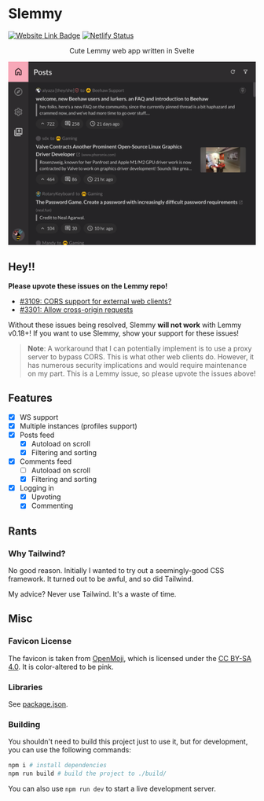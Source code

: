 # Slemmy

[![Website Link Badge](https://img.shields.io/badge/Try_it-slemmy.libdb.so-pink)](https://slemmy.libdb.so)
[![Netlify Status](https://api.netlify.com/api/v1/badges/d11e1f95-4663-4db2-981d-6b53c45fd44e/deploy-status)](https://app.netlify.com/sites/venerable-narwhal-87bb65/deploys)

<div align="center">
  <p>Cute Lemmy web app written in Svelte</p>
  <img src=".github/screenshot3.png" width="600px" />
</div>

## **Hey!!**

**Please upvote these issues on the Lemmy repo!**

- [#3109: CORS support for external web clients?](https://github.com/LemmyNet/lemmy/issues/3109)
- [#3301: Allow cross-origin requests](https://github.com/LemmyNet/lemmy/pull/3301)

Without these issues being resolved, Slemmy **will not work** with Lemmy v0.18+!
If you want to use Slemmy, show your support for these issues!

> **Note**: A workaround that I can potentially implement is to use a proxy
> server to bypass CORS. This is what other web clients do. However, it has
> numerous security implications and would require maintenance on my part.
> This is a Lemmy issue, so please upvote the issues above!

## Features

- [x] WS support
- [x] Multiple instances (profiles support)
- [x] Posts feed
  - [x] Autoload on scroll
  - [x] Filtering and sorting
- [x] Comments feed
  - [ ] Autoload on scroll
  - [x] Filtering and sorting
- [x] Logging in
  - [x] Upvoting
  - [x] Commenting

## Rants

### Why Tailwind?

No good reason. Initially I wanted to try out a seemingly-good CSS framework.
It turned out to be awful, and so did Tailwind.

My advice? Never use Tailwind. It's a waste of time.

## Misc

### Favicon License

The favicon is taken from [OpenMoji](https://openmoji.org/), which is licensed
under the [CC BY-SA 4.0](https://creativecommons.org/licenses/by-sa/4.0/). It
is color-altered to be pink.

### Libraries

See [package.json](./package.json).

### Building

You shouldn't need to build this project just to use it, but for development,
you can use the following commands:

```sh
npm i # install dependencies
npm run build # build the project to ./build/
```

You can also use `npm run dev` to start a live development server.
